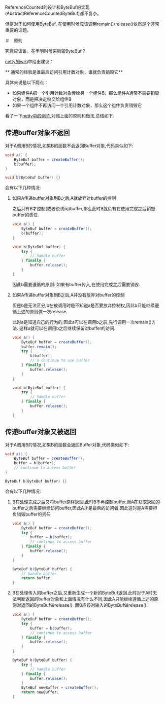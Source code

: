 ReferenceCounted的设计和ByteBuf的实现(AbstractReferenceCountedByteBuf)都不复杂。

但是对于如何使用ByteBuf, 在使用时候应该调用remain()/release()依然是个非常重要的话题。

＃　原则

究竟应该谁，在申明时候来销毁ByteBuf？

[netty的wiki](http://netty.io/wiki/reference-counted-objects.html)中给出建议：

** 通常的经验是谁最后访问引用计数对象，谁就负责销毁它**

具体来说是以下两点：

- 如果组件A把一个引用计数对象传给另一个组件B，那么组件A通常不需要销毁对象，而是把决定权交给组件B
- 如果一个组件不再访问一个引用计数对象，那么这个组件负责销毁它

看了一下[netty中的例子](http://netty.io/wiki/reference-counted-objects.html#wiki-h3-4),对照上面的原则和做法,总结如下.

## 传递buffer对象不返回

对于A调用B的情况,如果B的函数不会返回Buffer对象,代码类似如下:

```java
void a() {
	ByteBuf buffer = createBuffer();
	b(buffer);
}

void b(ByteBuf buffer) {}
```

会有以下几种情况:

1. 如果A传递buffer对象到B之后,A就放弃对buffer的控制

	之后只有B才控制(或者说访问)buffer,那么此时B就负有在使用完成之后销毁buffer的责任.

    ```java
    void a() {
        ByteBuf buffer = createBuffer();
        b(buffer);
    }

    void b(ByteBuf buffer) {
        try {
            // handle buffer
        } finally {
            buffer.release();
        }
    }
    ```
	因此b需要遵循的原则: 如果有buffer传入,在使用完成之后需要销毁.

2. 如果A传递buffer对象到B之后,A并没有放弃对buffer的控制

	但是b是无法区分,b在被调用时是不知道a是否要放弃控制权,因此b只能继续遵循上述的原则做一次release.

    此时a是知道自己的行为的,因此a可以在调用b之前,先行调用一次remain()方法. 这样a就可以在调用b之后继续保留对buffer的访问.

    ```java
    void a() {
        ByteBuf buffer = createBuffer();
        buffer.remain();
        try {
        	b(buffer);
        	// a continue to use buffer
        } finally {
        	buffer.release();
        }
    }

    void b(ByteBuf buffer) {
        try {
            // handle buffer
        } finally {
            buffer.release();
        }
    }
    ```

## 传递buffer对象又被返回

对于A调用B的情况,如果B的函数会返回Buffer对象,代码类似如下:

```java
void a() {
	ByteBuf buffer = createBuffer();
	buffer = b(buffer);
    // continue to access buffer
}

ByteBuf b(ByteBuf buffer) {}
```

会有以下几种情况:

1. B在处理完成之后又将buffer原样返回,此时B不再控制buffer,而A在获取返回的buffer之后需要继续访问buffer,因此A才是最后的访问者,因此这时是A需要担负销毁buffer的责任

    ```java
    void a() {
        ByteBuf buffer = createBuffer();
        try {
        	buffer = b(buffer);
            // continue to access buffer
        } finally {
        	buffer.release();
        }
    }

    ByteBuf b(ByteBuf buffer) {
    	// handle buffer
        return buffer;
    }
    ```
2. B在处理传入的buffer之后,又重新生成一个新的ByteBuf返回.此时对于A时无法判断返回的buffer对象和上面情况有什么不同,因此A只能继续遵循上述的原则对返回的ByteBuf做release(). 而B应该对输入的ByteBuf做release().

    ```java
    void a() {
        ByteBuf buffer = createBuffer();
        try {
        	buffer = b(buffer);
            // continue to access buffer
        } finally {
        	buffer.release();
        }
    }

    ByteBuf b(ByteBuf buffer) {
    	try {
    		// handle buffer
        } finally {
        	buffer.release();
        }
        ByteBuf newBuffer = createBuffer();
        return newBuffer;
    }
    ```
